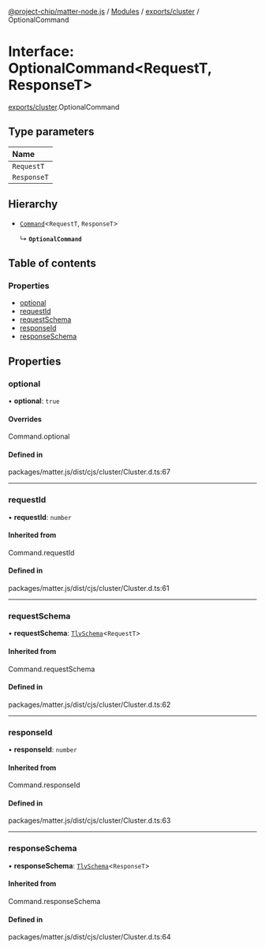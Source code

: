 [@project-chip/matter-node.js](../README.md) / [Modules](../modules.md) / [exports/cluster](../modules/exports_cluster.md) / OptionalCommand

# Interface: OptionalCommand<RequestT, ResponseT\>

[exports/cluster](../modules/exports_cluster.md).OptionalCommand

## Type parameters

| Name |
| :------ |
| `RequestT` |
| `ResponseT` |

## Hierarchy

- [`Command`](../modules/exports_cluster.md#command)<`RequestT`, `ResponseT`\>

  ↳ **`OptionalCommand`**

## Table of contents

### Properties

- [optional](exports_cluster.OptionalCommand.md#optional)
- [requestId](exports_cluster.OptionalCommand.md#requestid)
- [requestSchema](exports_cluster.OptionalCommand.md#requestschema)
- [responseId](exports_cluster.OptionalCommand.md#responseid)
- [responseSchema](exports_cluster.OptionalCommand.md#responseschema)

## Properties

### optional

• **optional**: ``true``

#### Overrides

Command.optional

#### Defined in

packages/matter.js/dist/cjs/cluster/Cluster.d.ts:67

___

### requestId

• **requestId**: `number`

#### Inherited from

Command.requestId

#### Defined in

packages/matter.js/dist/cjs/cluster/Cluster.d.ts:61

___

### requestSchema

• **requestSchema**: [`TlvSchema`](../classes/exports_tlv.TlvSchema.md)<`RequestT`\>

#### Inherited from

Command.requestSchema

#### Defined in

packages/matter.js/dist/cjs/cluster/Cluster.d.ts:62

___

### responseId

• **responseId**: `number`

#### Inherited from

Command.responseId

#### Defined in

packages/matter.js/dist/cjs/cluster/Cluster.d.ts:63

___

### responseSchema

• **responseSchema**: [`TlvSchema`](../classes/exports_tlv.TlvSchema.md)<`ResponseT`\>

#### Inherited from

Command.responseSchema

#### Defined in

packages/matter.js/dist/cjs/cluster/Cluster.d.ts:64
